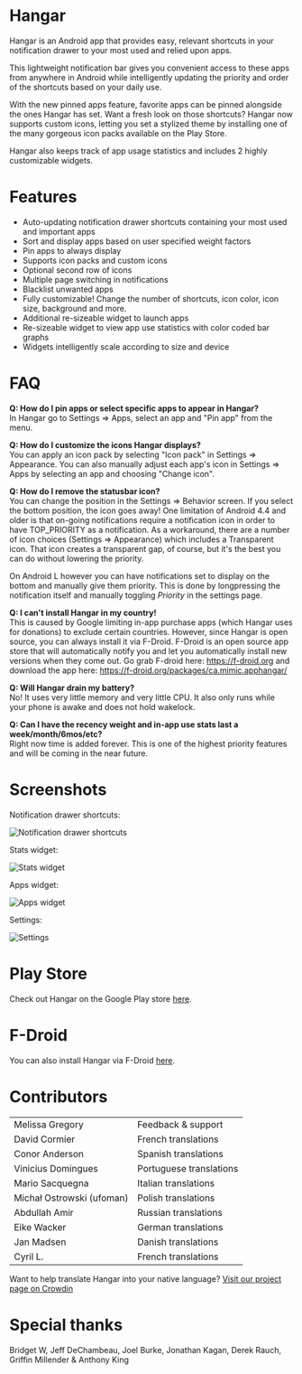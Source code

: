Hangar
================

Hangar is an Android app that provides easy, relevant shortcuts in your notification drawer to your most used and relied upon apps.

This lightweight notification bar gives you convenient access to these apps from anywhere in Android while intelligently updating the priority and order of the shortcuts based on your daily use.

With the new pinned apps feature, favorite apps can be pinned alongside the ones Hangar has set.  Want a fresh look on those shortcuts?  Hangar now supports custom icons, letting you set a stylized theme by installing one of the many gorgeous icon packs available on the Play Store.

Hangar also keeps track of app usage statistics and includes 2 highly customizable widgets.

Features
================

* Auto-updating notification drawer shortcuts containing your most used and important apps
* Sort and display apps based on user specified weight factors
* Pin apps to always display
* Supports icon packs and custom icons
* Optional second row of icons
* Multiple page switching in notifications
* Blacklist unwanted apps
* Fully customizable!  Change the number of shortcuts, icon color, icon size, background and more.
* Additional re-sizeable widget to launch apps
* Re-sizeable widget to view app use statistics with color coded bar graphs
* Widgets intelligently scale according to size and device

FAQ
================

**Q: How do I pin apps or select specific apps to appear in Hangar?**  
In Hangar go to Settings => Apps, select an app and "Pin app" from the menu.

**Q: How do I customize the icons Hangar displays?**  
You can apply an icon pack by selecting "Icon pack" in Settings => Appearance.  You can also manually adjust each app's icon in Settings => Apps by selecting an app and choosing "Change icon".

**Q: How do I remove the statusbar icon?**  
You can change the position in the Settings => Behavior screen. If you select the bottom position, the icon goes away!  One limitation of Android 4.4 and older is that on-going notifications require a notification icon in order to have TOP_PRIORITY as a notification.  As a workaround, there are a number of icon choices (Settings => Appearance) which includes a Transparent icon.  That icon creates a transparent gap, of course, but it's the best you can do without lowering the priority.

On Android L however you can have notifications set to display on the bottom and manually give them priority. This is done by longpressing the notification itself and manually toggling *Priority* in the settings page.

**Q: I can't install Hangar in my country!**  
This is caused by Google limiting in-app purchase apps (which Hangar uses for donations) to exclude certain countries.  However, since Hangar is open source, you can always install it via F-Droid. F-Droid is an open source app store that will automatically notify you and let you automatically install new versions when they come out. Go grab F-droid here: https://f-droid.org and download the app here: https://f-droid.org/packages/ca.mimic.apphangar/

**Q: Will Hangar drain my battery?**  
No!  It uses very little memory and very little CPU. It also only runs while your phone is awake and does not hold wakelock.

**Q: Can I have the recency weight and in-app use stats last a week/month/6mos/etc?**  
Right now time is added forever. This is one of the highest priority features and will be coming in the near future.

Screenshots
================

Notification drawer shortcuts:

  ![Notification drawer shortcuts](http://mimic.ca/~jeff/hangar/2.3/Hangar_1_notif.png)

Stats widget:

  ![Stats widget](http://mimic.ca/~jeff/hangar/2.3/Hangar_2_stats_widget.png)

Apps widget:

  ![Apps widget](http://mimic.ca/~jeff/hangar/2.3/Hangar_3_apps_widget.png)

Settings:

  ![Settings](http://mimic.ca/~jeff/hangar/2.3/Hangar_settings.png)

Play Store
================

Check out Hangar on the Google Play store [here](https://play.google.com/store/apps/details?id=ca.mimic.apphangar).

F-Droid
================

You can also install Hangar via F-Droid [here](https://f-droid.org/packages/ca.mimic.apphangar/).

Contributors
================
<table>
  <tr>
    <td>
      Melissa Gregory
    </td><td>
    Feedback & support
    </td>
  </tr>
  <tr>
    <td>
      David Cormier 
    </td><td>
      French translations 
    </td>
  </tr>
  <tr>
    <td>
      Conor Anderson 
    </td><td>
      Spanish translations 
    </td>
  </tr>
  <tr>
    <td>
      Vinicius Domingues 
    </td><td>
      Portuguese translations 
    </td>
  </tr>
  <tr>
    <td>
      Mario Sacquegna 
    </td><td>
      Italian translations 
    </td>
  </tr>
  <tr>
    <td>
      Michał Ostrowski (ufoman) 
    </td><td>
      Polish translations 
    </td>
  </tr>
  <tr>
    <td>
      Abdullah Amir
    </td><td>
      Russian translations
    </td>
  </tr>
  <tr>
    <td>
      Eike Wacker
    </td><td>
      German translations
    </td>
  </tr>
  <tr>
    <td>
      Jan Madsen
    </td><td>
      Danish translations
    </td>
  </tr>
  <tr>
    <td>
      Cyril L.
    </td><td>
      French translations
    </td>
  </tr>
</table>

Want to help translate Hangar into your native language?  [Visit our project page on Crowdin](https://crowdin.net/project/hangar)

Special thanks
================
Bridget W, Jeff DeChambeau, Joel Burke, Jonathan Kagan, Derek Rauch, Griffin Millender &amp; Anthony King
